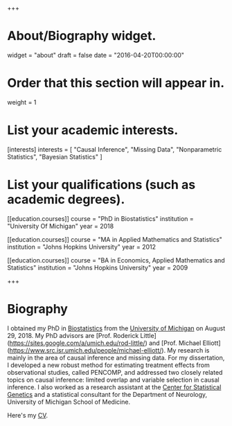 +++
# About/Biography widget.
widget = "about"
draft = false
date = "2016-04-20T00:00:00"

# Order that this section will appear in.
weight = 1

# List your academic interests.
[interests]
  interests = [
    "Causal Inference",
    "Missing Data",
    "Nonparametric Statistics",
    "Bayesian Statistics"
  ]

# List your qualifications (such as academic degrees).
[[education.courses]]
  course = "PhD in Biostatistics"
  institution = "University Of Michigan"
  year = 2018

[[education.courses]]
  course = "MA in Applied Mathematics and Statistics"
  institution = "Johns Hopkins University"
  year = 2012

[[education.courses]]
  course = "BA in Economics, Applied Mathematics and Statistics"
  institution = "Johns Hopkins University"
  year = 2009
 
+++

# Biography

I obtained my PhD in [Biostatistics](https://sph.umich.edu/biostat/) from the [University of Michigan](umich.edu) on August 29, 2018. My PhD advisors are [Prof. Roderick Little] (https://sites.google.com/a/umich.edu/rod-little/) and [Prof. Michael Elliott] (https://www.src.isr.umich.edu/people/michael-elliott/). My research is mainly in the area of causal inference and missing data. For my dissertation, I developed a new robust method for estimating treatment effects from observational studies, called PENCOMP, and addressed two closely related topics on causal inference: limited overlap and variable selection in causal inference. I also worked as a research assistant at the [Center for Statistical Genetics](https://sph.umich.edu/csg/) and a statistical consultant for the Department of Neurology, University of Michigan School of Medicine.

Here's my [CV](/cv/tingting_cv.pdf).



 
